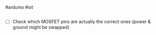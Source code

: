 \#arduino #iot

## 

* [ ] Check which MOSFET pins are actually the correct ones (power & ground might be swapped)

